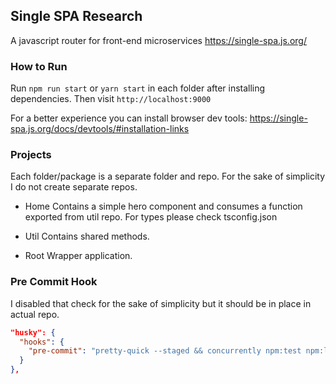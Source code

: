 ## Single SPA Research

A javascript router for front-end microservices
https://single-spa.js.org/

### How to Run

Run `npm run start` or `yarn start` in each folder after installing dependencies.
Then visit `http://localhost:9000`

For a better experience you can install browser dev tools: https://single-spa.js.org/docs/devtools/#installation-links

### Projects

Each folder/package is a separate folder and repo. For the sake of simplicity I do not create separate repos.

- Home
  Contains a simple hero component and consumes a function exported from util repo.
  For types please check tsconfig.json

- Util
  Contains shared methods.

- Root
  Wrapper application.

### Pre Commit Hook

I disabled that check for the sake of simplicity but it should be in place in actual repo.

```json
"husky": {
  "hooks": {
    "pre-commit": "pretty-quick --staged && concurrently npm:test npm:lint"
  }
},
```
